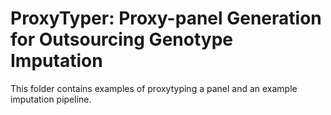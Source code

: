 # ProxyTyper: Proxy-panel Generation for Outsourcing Genotype Imputation 

This folder contains examples of proxytyping a panel and an example imputation pipeline.